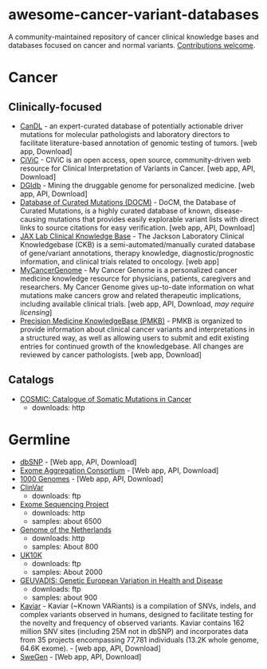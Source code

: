 # awesome-cancer-variant-databases
A community-maintained repository of cancer clinical knowledge bases and databases focused on cancer and normal variants. [Contributions welcome](https://github.com/seandavi/awesome-cancer-variant-databases/blob/master/CONTRIBUTE.md]).

# Cancer

## Clinically-focused

- [CanDL](https://candl.osu.edu/) - an expert-curated database of potentially actionable driver mutations for molecular pathologists and laboratory directors to facilitate literature-based annotation of genomic testing of tumors. [web app, Download]
- [CiViC](https://civic.genome.wustl.edu/#/home) - CIViC is an open access, open source, community-driven web resource for Clinical Interpretation of Variants in Cancer. [web app, API, Download]
- [DGIdb](http://dgidb.genome.wustl.edu/) - Mining the druggable genome for personalized medicine. [web app, API, Download]
- [Database of Curated Mutations (DOCM)](http://docm.genome.wustl.edu/) - DoCM, the Database of Curated Mutations, is a highly curated database of known, disease-causing mutations that provides easily explorable variant lists with direct links to source citations for easy verification. [web app, API, Download]
- [JAX Lab Clinical Knowledge Base](https://ckb.jax.org/) - The Jackson Laboratory Clinical Knowledgebase (CKB) is a semi-automated/manually curated database of gene/variant annotations, therapy knowledge, diagnostic/prognostic information, and clinical trials related to oncology. [web app]
- [MyCancerGenome](https://www.mycancergenome.org/) - My Cancer Genome is a personalized cancer medicine knowledge resource for physicians, patients, caregivers and researchers.  My Cancer Genome gives up-to-date information on what mutations make cancers grow and related therapeutic implications, including available clinical trials. [web app, API, Download, *may require licensing*]
- [Precision Medicine KnowledgeBase (PMKB)](https://pmkb.weill.cornell.edu/) - PMKB is organized to provide information about clinical cancer variants and interpretations in a structured way, as well as allowing users to submit and edit existing entries for continued growth of the knowledgebase. All changes are reviewed by cancer pathologists. [web app, Download]

## Catalogs

- [COSMIC: Catalogue of Somatic Mutations in Cancer](http://cancer.sanger.ac.uk/cancergenome/projects/cosmic/)
  - downloads: http

# Germline

- [dbSNP](http://www.ncbi.nlm.nih.gov/SNP/) - [Web app, API, Download]
- [Exome Aggregation Consortium](http://exac.broadinstitute.org/) - [Web app, API, Download]
- [1000 Genomes](http://www.1000genomes.org) - [Web app, API, Download]
- [ClinVar](http://www.ncbi.nlm.nih.gov/clinvar/)
  - downloads: ftp
- [Exome Sequencing Project](http://evs.gs.washington.edu/EVS/)
  - downloads: http
  - samples: about 6500
- [Genome of the Netherlands](http://www.nlgenome.nl/)
  - downloads: http
  - samples: About 800
- [UK10K](http://www.uk10k.org/)
  - downloads: ftp
  - samples: About 2000
- [GEUVADIS: Genetic European Variation in Health and Disease](http://www.geuvadis.org/web/geuvadis/home)
  - downloads: ftp
  - samples: about 900
- [Kaviar](http://db.systemsbiology.net/kaviar/) - Kaviar (~Known VARiants) is a compilation of SNVs, indels, and complex variants observed in humans, designed to facilitate testing for the novelty and frequency of observed variants. Kaviar contains 162 million SNV sites (including 25M not in dbSNP) and incorporates data from 35 projects encompassing 77,781 individuals (13.2K whole genome, 64.6K exome). - [web app, API, Download]
- [SweGen](https://swefreq.nbis.se/#/) - [Web app, API, Download]
 
  

